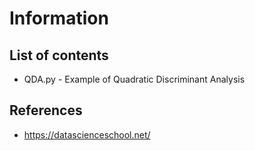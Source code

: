# Information

## List of contents

* QDA.py - Example of Quadratic Discriminant Analysis

## References
* https://datascienceschool.net/